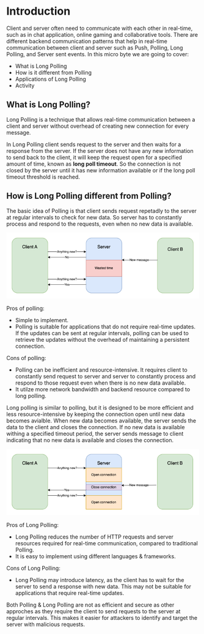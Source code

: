 # Introduction

Client and server often need to communicate with each other in real-time, such as in chat application, online gaming and collaborative tools. There are different backend communication patterns that help in real-time communication between client and server such as Push, Polling, Long Polling, and Server sent events. In this micro byte we are going to cover:

- What is Long Polling
- How is it different from Polling
- Applications of Long Polling
- Activity

## What is Long Polling?

Long Polling is a technique that allows real-time communication between a client and server without overhead of creating new connection for every message.

In Long Polling client sends request to the server and then waits for a response from the server. If the server does not have any new information to send back to the client, it will keep the request open for a specified amount of time, known as **long poll timeout**. So the connection is not closed by the server until it has new information available or if the long poll timeout threshold is reached.

## How is Long Polling different from Polling?

The basic idea of Polling is that client sends request repetadly to the server at regular intervals to check for new data. So server has to constantly process and respond to the requests, even when no new data is available.

![polling](/Introduction%20to%20Long%20Polling/Images/polling.png)

Pros of polling:

- Simple to implement.
- Polling is suitable for applications that do not require real-time updates. If the updates can be sent at regular intervals, polling can be used to retrieve the updates without the overhead of maintaining a persistent connection.

Cons of polling:

- Polling can be inefficient and resource-intensive. It requires client to constantly send request to server and server to constantly process and respond to those request even when there is no new data available.
- It utilze more network bandwidth and backend resource compared to long polling.

Long polling is similar to polling, but it is designed to be more efficient and less resource-intensive by keeping the connection open until new data becomes avialble. When new data becomes available, the server sends the data to the client and closes the connection. If no new data is available withing a specified timeout period, the server sends message to client indicating that no new data is available and closes the connection.

![long-polling](/Introduction%20to%20Long%20Polling/Images/long%20polling.png)

Pros of Long Polling:

- Long Polling reduces the number of HTTP requests and server resources required for real-time communication, compared to traditional Polling.
- It is easy to implement using different languages & frameworks.

Cons of Long Polling:

- Long Polling may introduce latency, as the client has to wait for the server to send a response with new data. This may not be suitable for applications that require real-time updates.

Both Polling & Long Polling are not as efficient and secure as other approches as they require the client to send requests to the server at regular intervals. This makes it easier for attackers to identify and target the server with malicious requests.
